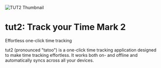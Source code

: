 ![TUT2 Thumbnail](https://lookonthebrightsi.de/mc-mods/tut2/tut2_thumbnail.png)
# tut2: Track your Time Mark 2

Effortless one-click time tracking

tut2 (pronounced "tatoo") is a one-click time tracking application
designed to make time tracking effortless. It works both on- and
offline and automatically syncs across all your devices.

